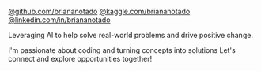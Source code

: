 [@github.com/briananotado](https://github.com/briananotado) [@kaggle.com/briananotado](https://kaggle.com/briananotado) [@linkedin.com/in/briananotado](https://linkedin.com/in/briananotado)

Leveraging AI to help solve real-world problems and drive positive change.

I'm passionate about coding and turning concepts into solutions Let's connect and explore opportunities together!

<!---
briananotado/briananotado is a ✨ special ✨ repository because its `README.md` (this file) appears on your GitHub profile.
You can click the Preview link to take a look at your changes.
--->
